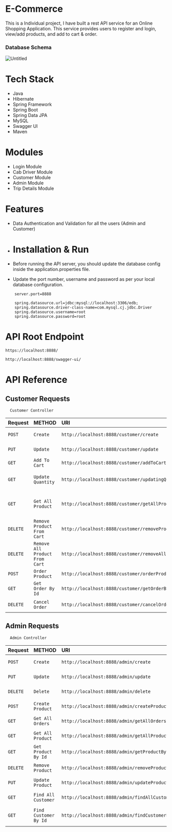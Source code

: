 # E-Commerce
This is a Individual project, I have built a rest API service for an Online Shopping Application. This service provides users to register and login, view/add products, and add to cart & order.

### Database Schema
![Untitled](https://user-images.githubusercontent.com/54835356/205990063-0019a1a9-434c-4b1a-8e43-bbfd83f3aa8c.png)

# Tech Stack
- Java
- Hibernate
- Spring Framework
- Spring Boot
- Spring Data JPA
- MySQL
- Swagger UI
- Maven

# Modules

- Login Module
- Cab Driver Module
- Customer Module
- Admin Module
- Trip Details Module

# Features

- Data Authentication and Validation for all the users (Admin and Customer)

- # Installation & Run
 - Before running the API server, you should update the database config inside the application.properties file.
- Update the port number, username and password as per your local database configuration.

```
    server.port=8888

    spring.datasource.url=jdbc:mysql://localhost:3306/edb;
    spring.datasource.driver-class-name=com.mysql.cj.jdbc.Driver
    spring.datasource.username=root
    spring.datasource.password=root
```

# API Root Endpoint
```
https://localhost:8888/
```
```
http://localhost:8888/swagger-ui/
```
# API Reference

## Customer Requests

```http
  Customer Controller
```

| Request | METHOD     |  URI | Description                |
| :-------- | :------- | :----- | :------------------------- |
| `POST` | `Create` | `http://localhost:8888/customer/create` | Create Customer |
| `PUT` | `Update` | `http://localhost:8888/customer/update` | Update Customer |
| `GET` | `Add To Cart` | `http://localhost:8888/customer/addToCart` | Add To Cart |
| `GET` | `Update Quantity` | `http://localhost:8888/customer/updatingQuantity` | Update Quantity Of Product |
| `GET` | `Get All Product` | `http://localhost:8888/customer/getAllProductAddedInCart` | Get All Product Added In Cart |
| `DELETE` | `Remove Product From Cart` | `http://localhost:8888/customer/removeProductFromCart` | Remove Product From Cart |
| `DELETE` | `Remove All Product From Cart` | `http://localhost:8888/customer/removeAllProductfromCart` | Remove All Product From Cart |
| `POST` | `Order Product` | `http://localhost:8888/customer/orderProduct` | Order |
| `GET` | `Get Order By Id` | `http://localhost:8888/customer/getOrderById` | Get Order By Id |
| `DELETE` | `Cancel Order` | `http://localhost:8888/customer/cancelOrder` | Cancel Order |


## Admin Requests

```http
  Admin Controller
```

| Request | METHOD     |  URI | Description                |
| :-------- | :------- | :----- | :------------------------- |
| `POST` | `Create` | `http://localhost:8888/admin/create` | Create Admin |
| `PUT` | `Update` | `http://localhost:8888/admin/update` | Update Admin |
| `DELETE` | `Delete` | `http://localhost:8888/admin/delete` | Delete Admin |
| `POST` | `Create Product` | `http://localhost:8888/admin/createProduct` | Create Product |
| `GET` | `Get All Orders` | `http://localhost:8888/admin/getAllOrders` | Get All Orders |
| `GET` | `Get All Product` | `http://localhost:8888/admin/getAllProduct` | Get All Product |
| `GET` | `Get Product By Id` | `http://localhost:8888/admin/getProductById` | Get Product By Id |
| `DELETE` | `Remove Product` | `http://localhost:8888/admin/removeProduct` | Remove Product |
| `PUT` | `Update Product` | `http://localhost:8888/admin/updateProduct` | Update Product |
| `GET` | `Find All Customer` | `http://localhost:8888/admin/findAllCustomer` | Find All Customer |
| `GET` | `Find Customer By Id` | `http://localhost:8888/admin/findCustomerById` | Find Customer By Id |





